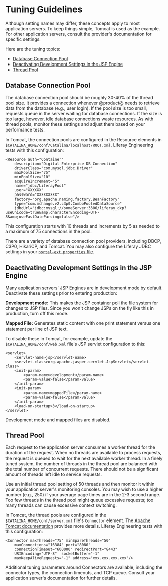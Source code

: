 # Tuning Guidelines

Although setting names may differ, these concepts apply to most application
servers. To keep things simple, Tomcat is used as the example. For other
application servers, consult the provider's documentation for specific settings. 

Here are the tuning topics:

- [Database Connection Pool](#database-connection-pool)
- [Deactivating Development Settings in the JSP Engine](#deactivate-development-settings-in-the-jsp-engine)
- [Thread Pool](#thread-pool)

## Database Connection Pool [](id=database-connection-pool)

The database connection pool should be roughly 30-40% of the thread pool size.
It provides a connection whenever @product@ needs to retrieve data from the
database (e.g., user login). If the pool size is too small, requests queue in
the server waiting for database connections. If the size is too large, however,
idle database connections waste resources. As with thread pools, monitor
these settings and adjust them based on your performance tests. 

In Tomcat, the connection pools are configured in the Resource elements in
`$CATALINA_HOME/conf/Catalina/localhost/ROOT.xml`. Liferay Engineering tests 
with this configuration:

    <Resource auth="Container"         
        description="Digital Enterprise DB Connection"   
        driverClass="com.mysql.jdbc.Driver"   
        maxPoolSize="75"   
        minPoolSize="10"           
        acquireIncrement="5"   
        name="jdbc/LiferayPool"  
        user="XXXXXX"   
        password="XXXXXXXXX"           
        factory="org.apache.naming.factory.BeanFactory"
        type="com.mchange.v2.c3p0.ComboPooledDataSource"
        jdbcUrl="jdbc:mysql://someServer:3306/liferay_dxp?useUnicode=true&amp;characterEncoding=UTF-8&amp;useFastDateParsing=false"/>
 
This configuration starts with 10 threads and increments by 5 as needed to a
maximum of 75 connections in the pool.

There are a variety of database connection pool providers, including DBCP, C3P0,
HikariCP, and Tomcat. You may also configure the Liferay JDBC settings in your
[`portal-ext.properties` file](https://docs.liferay.com/ce/portal/7.1-latest/propertiesdoc/portal.properties.html). 

## Deactivating Development Settings in the JSP Engine [](id=deactivate-development-settings-in-the-jsp-engine)

Many application servers' JSP Engines are in development mode by default.
Deactivate these settings prior to entering production:

**Development mode:** This makes the JSP container poll the file system for
changes to JSP files. Since you won't change JSPs on the fly like this in
production, turn off this mode. 

**Mapped File:** Generates static content with one print statement versus one
statement per line of JSP text.

To disable these in Tomcat, for example, update the
`$CATALINA_HOME/conf/web.xml` file's JSP servlet configuration to this:

    <servlet>   
        <servlet-name>jsp</servlet-name>
        <servlet-class>org.apache.jasper.servlet.JspServlet</servlet-class>   
        <init-param>    
            <param-name>development</param-name>    
            <param-value>false</param-value>   
        </init-param>   
        <init-param>    
            <param-name>mappedFile</param-name>    
            <param-value>false</param-value>   
        </init-param>   
        <load-on-startup>3</load-on-startup> 
    </servlet>

Development mode and mapped files are disabled. 

## Thread Pool [](id=thread-pool)

Each request to the application server consumes a worker thread for the duration
of the request. When no threads are available to process requests, the request
is queued to wait for the next available worker thread. In a finely tuned
system, the number of threads in the thread pool are balanced with the total
number of concurrent requests. There should not be a significant amount of
threads left idle to service requests. 

Use an initial thread pool setting of 50 threads and then monitor it within your
application server's monitoring consoles. You may wish to use a higher number
(e.g., 250) if your average page times are in the 2-3 second range. Too few
threads in the thread pool might queue excessive requests; too many threads can
cause excessive context switching.

In Tomcat, the thread pools are configured in the
`$CATALINA_HOME/conf/server.xml` file's `Connector` element. The
[Apache Tomcat documentation](https://tomcat.apache.org/tomcat-9.0-doc/config/http.html) 
provides more details. Liferay Engineering tests with this configuration:

    <Connector maxThreads="75" minSpareThreads="50" 
        maxConnections="16384" port="8080"     
        connectionTimeout="600000" redirectPort="8443" 
        URIEncoding="UTF-8"  socketBuffer="-1"     
        maxKeepAliveRequests="-1" address="xxx.xxx.xxx.xxx"/>
 
Additional tuning parameters around Connectors are available, including the
connector types, the connection timeouts, and TCP queue. Consult your
application server's documentation for further details.
